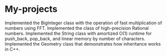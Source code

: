 # My-projects
Implemented the BigInteger class with the operation of fast multiplication of numbers using FFT.
Implemented the class of high-precision Rational numbers.
Implemented the String class with amortized O(1) runtime for push_back, pop_back, and linear memory by number of characters.
Implemented the Geometry class that demonstrates how inheritance works in C++.
